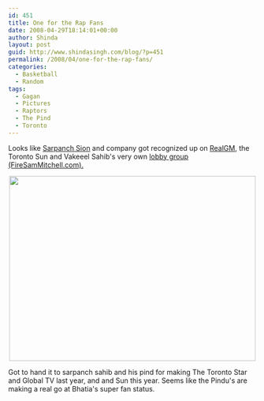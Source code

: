 ```yaml
---
id: 451
title: One for the Rap Fans
date: 2008-04-29T18:14:01+00:00
author: Shinda
layout: post
guid: http://www.shindasingh.com/blog/?p=451
permalink: /2008/04/one-for-the-rap-fans/
categories:
  - Basketball
  - Random
tags:
  - Gagan
  - Pictures
  - Raptors
  - The Pind
  - Toronto
---
```

Looks like [Sarpanch Sion](http://pindgagan.com) and company got recognized up on [RealGM](http://www.realgm.com/boards/viewtopic.php?t=785113), the Toronto Sun and Vakeeel Sahib's very own [lobby group (FireSamMitchell.com).](http://firesammitchell.com/intensity/#comments)

<p style="text-align: center;">
  <img class="aligncenter size-full wp-image-450" title="playoff-beards-3" src="http://www.shindasingh.com/blog/wp-content/uploads/2008/04/playoff-beards-3.jpg" alt="" width="500" height="375" />
</p>

Got to hand it to sarpanch sahib and his pind for making The Toronto Star and Global TV last year, and and Sun this year. Seems like the Pindu's are making a real go at Bhatia's super fan status.